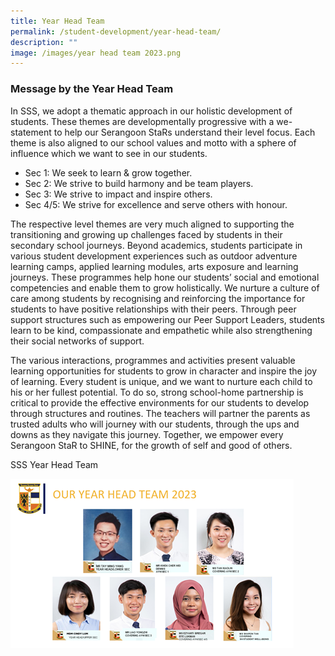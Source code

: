 ```yaml
---
title: Year Head Team
permalink: /student-development/year-head-team/
description: ""
image: /images/year head team 2023.png
---
```

### Message by the Year Head Team

In SSS, we adopt a thematic approach in our holistic development of students. These themes are developmentally progressive with a we-statement to help our Serangoon StaRs understand their level focus. Each theme is also aligned to our school values and motto with a sphere of influence which we want to see in our students. 

<ul><li>Sec 1: We seek to learn &amp; grow together.

</li><li>Sec 2: We strive to build harmony and be team players.

</li><li>Sec 3: We strive to impact and inspire others.

</li><li>Sec 4/5: We strive for excellence and serve others with honour.</li></ul>

The respective level themes are very much aligned to supporting the transitioning and growing up challenges faced by students in their secondary school journeys. Beyond academics, students participate in various student development experiences such as outdoor adventure learning camps, applied learning modules, arts exposure and learning journeys. These programmes help hone our students’ social and emotional competencies and enable them to grow holistically. We nurture a culture of care among students by recognising and reinforcing the importance for students to have positive relationships with their peers. Through peer support structures such as empowering our Peer Support Leaders, students learn to be kind, compassionate and empathetic while also strengthening their social networks of support.

The various interactions, programmes and activities present valuable learning opportunities for students to grow in character and inspire the joy of learning. Every student is unique, and we want to nurture each child to his or her fullest potential. To do so, strong school-home partnership is critical to provide the effective environments for our students to develop through structures and routines. The teachers will partner the parents as trusted adults who will journey with our students, through the ups and downs as they navigate this journey. Together, we empower every Serangoon StaR to SHINE, for the growth of self and good of others.

SSS Year Head Team

![](/images/year%20head%20team%202023.png)